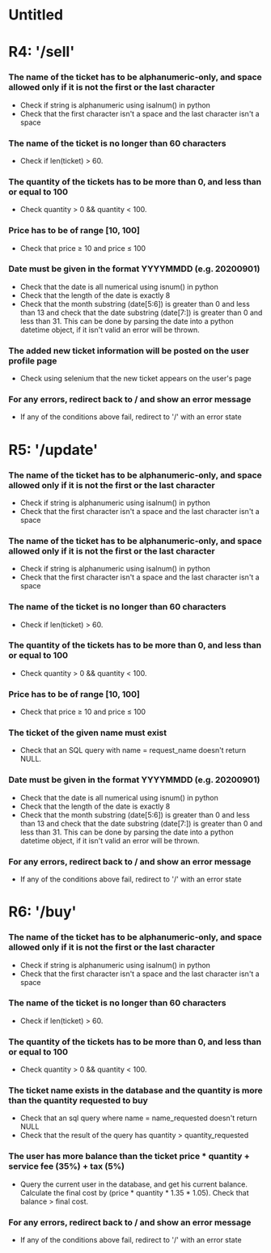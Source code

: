 # Untitled

# R4: '/sell'

### The name of the ticket has to be alphanumeric-only, and space allowed only if it is not the first or the last character

- Check if string is alphanumeric using isalnum() in python
- Check that the first character isn't a space and the last character isn't a space

### The name of the ticket is no longer than 60 characters

- Check if len(ticket) > 60.

### The quantity of the tickets has to be more than 0, and less than or equal to 100

- Check quantity > 0 && quantity < 100.

### Price has to be of range [10, 100]

- Check that price ≥ 10 and price ≤ 100

### Date must be given in the format YYYYMMDD (e.g. 20200901)

- Check that the date is all numerical using isnum() in python
- Check that the length of the date is exactly 8
- Check that the month substring (date[5:6]) is greater than 0 and less than 13 and check that the date substring (date[7:]) is greater than 0 and less than 31. This can be done by parsing the date into a python datetime object, if it isn't valid an error will be thrown.

### The added new ticket information will be posted on the user profile page

- Check using selenium that the new ticket appears on the user's page

### For any errors, redirect back to / and show an error message

- If any of the conditions above fail, redirect to '/' with an error state

# R5: '/update'

### The name of the ticket has to be alphanumeric-only, and space allowed only if it is not the first or the last character

- Check if string is alphanumeric using isalnum() in python
- Check that the first character isn't a space and the last character isn't a space

### The name of the ticket has to be alphanumeric-only, and space allowed only if it is not the first or the last character

- Check if string is alphanumeric using isalnum() in python
- Check that the first character isn't a space and the last character isn't a space

### The name of the ticket is no longer than 60 characters

- Check if len(ticket) > 60.

### The quantity of the tickets has to be more than 0, and less than or equal to 100

- Check quantity > 0 && quantity < 100.

### Price has to be of range [10, 100]

- Check that price ≥ 10 and price ≤ 100

### The ticket of the given name must exist

- Check that an SQL query with name = request_name doesn't return NULL.

### Date must be given in the format YYYYMMDD (e.g. 20200901)

- Check that the date is all numerical using isnum() in python
- Check that the length of the date is exactly 8
- Check that the month substring (date[5:6]) is greater than 0 and less than 13 and check that the date substring (date[7:]) is greater than 0 and less than 31. This can be done by parsing the date into a python datetime object, if it isn't valid an error will be thrown.

### For any errors, redirect back to / and show an error message

- If any of the conditions above fail, redirect to '/' with an error state

# R6: '/buy'

### The name of the ticket has to be alphanumeric-only, and space allowed only if it is not the first or the last character

- Check if string is alphanumeric using isalnum() in python
- Check that the first character isn't a space and the last character isn't a space

### The name of the ticket is no longer than 60 characters

- Check if len(ticket) > 60.

### The quantity of the tickets has to be more than 0, and less than or equal to 100

- Check quantity > 0 && quantity < 100.

### The ticket name exists in the database and the quantity is more than the quantity requested to buy

- Check that an sql query where name = name_requested doesn't return NULL
- Check that the result of the query has quantity > quantity_requested

### The user has more balance than the ticket price * quantity + service fee (35%) + tax (5%)

- Query the current user in the database, and get his current balance. Calculate the final cost by (price * quantity * 1.35 * 1.05). Check that balance > final cost.

### For any errors, redirect back to / and show an error message

- If any of the conditions above fail, redirect to '/' with an error state
